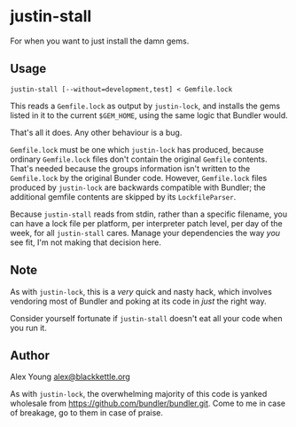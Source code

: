 justin-stall
============

For when you want to just install the damn gems.

Usage
-----

    justin-stall [--without=development,test] < Gemfile.lock

This reads a `Gemfile.lock` as output by `justin-lock`, and installs
the gems listed in it to the current `$GEM_HOME`, using the same logic
that Bundler would.

That's all it does. Any other behaviour is a bug.

`Gemfile.lock` must be one which `justin-lock` has produced, because
ordinary `Gemfile.lock` files don't contain the original `Gemfile`
contents. That's needed because the groups information isn't written
to the `Gemfile.lock` by the original Bunder code. However,
`Gemfile.lock` files produced by `justin-lock` are backwards
compatible with Bundler; the additional gemfile contents are skipped
by its `LockfileParser`.

Because `justin-stall` reads from stdin, rather than a specific
filename, you can have a lock file per platform, per interpreter patch
level, per day of the week, for all `justin-stall` cares. Manage your
dependencies the way *you* see fit, I'm not making that decision here.


Note
----

As with `justin-lock`, this is a *very* quick and nasty hack, which
involves vendoring most of Bundler and poking at its code in *just*
the right way.

Consider yourself fortunate if `justin-stall` doesn't eat all your
code when you run it.


Author
------

Alex Young <alex@blackkettle.org>

As with `justin-lock`, the overwhelming majority of this code is
yanked wholesale from https://github.com/bundler/bundler.git. Come to
me in case of breakage, go to them in case of praise.
